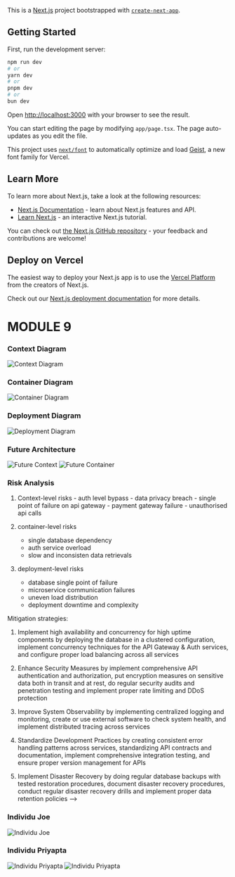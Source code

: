 This is a [Next.js](https://nextjs.org) project bootstrapped with [`create-next-app`](https://nextjs.org/docs/app/api-reference/cli/create-next-app).

## Getting Started

First, run the development server:

```bash
npm run dev
# or
yarn dev
# or
pnpm dev
# or
bun dev
```

Open [http://localhost:3000](http://localhost:3000) with your browser to see the result.

You can start editing the page by modifying `app/page.tsx`. The page auto-updates as you edit the file.

This project uses [`next/font`](https://nextjs.org/docs/app/building-your-application/optimizing/fonts) to automatically optimize and load [Geist](https://vercel.com/font), a new font family for Vercel.

## Learn More

To learn more about Next.js, take a look at the following resources:

- [Next.js Documentation](https://nextjs.org/docs) - learn about Next.js features and API.
- [Learn Next.js](https://nextjs.org/learn) - an interactive Next.js tutorial.

You can check out [the Next.js GitHub repository](https://github.com/vercel/next.js) - your feedback and contributions are welcome!

## Deploy on Vercel

The easiest way to deploy your Next.js app is to use the [Vercel Platform](https://vercel.com/new?utm_medium=default-template&filter=next.js&utm_source=create-next-app&utm_campaign=create-next-app-readme) from the creators of Next.js.

Check out our [Next.js deployment documentation](https://nextjs.org/docs/app/building-your-application/deploying) for more details.

# MODULE 9

### Context Diagram
![Context Diagram](./public/tutorial/ContextDiagram.png)

### Container Diagram
![Container Diagram](./public/tutorial/ContainerDiagram.png)

### Deployment Diagram
![Deployment Diagram](./public/tutorial/DeploymentDiagram.png)

### Future Architecture
![Future Context](./public/tutorial/FutureContext.png)
![Future Container](./public/tutorial/FutureContainer.png)

### Risk Analysis
 1.  Context-level risks
    - auth level bypass
    - data privacy breach
    - single point of failure on api gateway
    - payment gateway failure
    - unauthorised api calls

2.  container-level risks
    - single database dependency
    - auth service overload
    - slow and inconsisten data retrievals

3.  deployment-level risks
    - database single point of failure
    - microservice communication failures
    - uneven load distribution
    - deployment downtime and complexity

Mitigation strategies:

1. Implement high availability and concurrency for high uptime components by deploying the database in a clustered configuration, implement concurrency techniques for the API Gateway & Auth services, and configure proper load balancing across all services

2. Enhance Security Measures by implement comprehensive API authentication and authorization, put encryption measures on sensitive data both in transit and at rest, do regular security audits and penetration testing and implement proper rate limiting and DDoS protection

3. Improve System Observability by implementing centralized logging and monitoring, create or use external software to check system health, and implement distributed tracing across services

4. Standardize Development Practices by creating consistent error handling patterns across services, standardizing API contracts and documentation, implement comprehensive integration testing, and ensure proper version management for APIs

5. Implement Disaster Recovery by doing regular database backups with tested restoration procedures, document disaster recovery procedures, conduct regular disaster recovery drills and implement proper data retention policies -->

### Individu Joe
![Individu Joe](./public/tutorial/IndividuJoe.png)

### Individu Priyapta
![Individu Priyapta](./public/tutorial/Individu_apta_2.png)
![Individu Priyapta](./public/tutorial/Individu_apta_1.png)